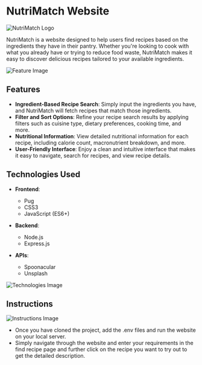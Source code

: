 # NutriMatch Website

![NutriMatch Logo](/Git_Images/nutrimatch_logo)

NutriMatch is a website designed to help users find recipes based on the ingredients they have in their pantry. Whether you're looking to cook with what you already have or trying to reduce food waste, NutriMatch makes it easy to discover delicious recipes tailored to your available ingredients.

![Feature Image](path/to/your/feature-image.png)

## Features

- **Ingredient-Based Recipe Search**: Simply input the ingredients you have, and NutriMatch will fetch recipes that match those ingredients.
- **Filter and Sort Options**: Refine your recipe search results by applying filters such as cuisine type, dietary preferences, cooking time, and more.
- **Nutritional Information**: View detailed nutritional information for each recipe, including calorie count, macronutrient breakdown, and more.
- **User-Friendly Interface**: Enjoy a clean and intuitive interface that makes it easy to navigate, search for recipes, and view recipe details.

## Technologies Used

- **Frontend**:
  - Pug
  - CSS3
  - JavaScript (ES6+)

- **Backend**:
  - Node.js
  - Express.js

- **APIs**:
  - Spoonacular
  - Unsplash

![Technologies Image](path/to/your/technologies-image.png)

## Instructions

![Instructions Image](path/to/your/instructions-image.png)

- Once you have cloned the project, add the .env files and run the website on your local server.
- Simply navigate through the website and enter your requirements in the find recipe page and further click on the recipe you want to try out to get the detailed description.
